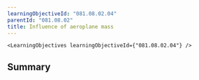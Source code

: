 ```yaml
---
learningObjectiveId: "081.08.02.04"
parentId: "081.08.02"
title: Influence of aeroplane mass
---
```


```tsx eval
<LearningObjectives learningObjectiveId={"081.08.02.04"} />
```

## Summary
